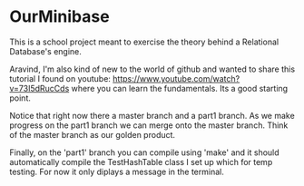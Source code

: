 # OurMinibase
This is a school project meant to exercise the theory behind a Relational Database's engine.

Aravind, I'm also kind of new to the world of github and wanted to share this tutorial I found on youtube: https://www.youtube.com/watch?v=73I5dRucCds where you can learn the fundamentals. Its a good starting point.

Notice that right now there a master branch and a part1 branch. As we make progress on the part1 branch we can merge onto the master branch. Think of the master branch as our golden product.

Finally, on the 'part1' branch you can compile using 'make' and it should automatically compile the TestHashTable class I set up which for temp testing. For now it only diplays a message in the terminal. 
